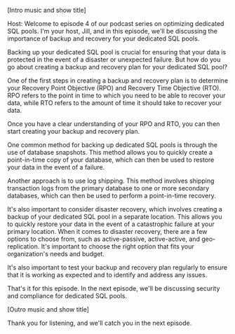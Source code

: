 [Intro music and show title]

Host: Welcome to episode 4 of our podcast series on optimizing dedicated SQL pools. I'm your host, Jill, and in this episode, we'll be discussing the importance of backup and recovery for your dedicated SQL pools.

Backing up your dedicated SQL pool is crucial for ensuring that your data is protected in the event of a disaster or unexpected failure. But how do you go about creating a backup and recovery plan for your dedicated SQL pool?

One of the first steps in creating a backup and recovery plan is to determine your Recovery Point Objective (RPO) and Recovery Time Objective (RTO). RPO refers to the point in time to which you need to be able to recover your data, while RTO refers to the amount of time it should take to recover your data.

Once you have a clear understanding of your RPO and RTO, you can then start creating your backup and recovery plan.

One common method for backing up dedicated SQL pools is through the use of database snapshots. This method allows you to quickly create a point-in-time copy of your database, which can then be used to restore your data in the event of a failure.

Another approach is to use log shipping. This method involves shipping transaction logs from the primary database to one or more secondary databases, which can then be used to perform a point-in-time recovery.

It's also important to consider disaster recovery, which involves creating a backup of your dedicated SQL pool in a separate location. This allows you to quickly restore your data in the event of a catastrophic failure at your primary location.
When it comes to disaster recovery, there are a few options to choose from, such as active-passive, active-active, and geo-replication. It's important to choose the right option that fits your organization's needs and budget.

It's also important to test your backup and recovery plan regularly to ensure that it is working as expected and to identify and address any issues.

That's it for this episode. In the next episode, we'll be discussing security and compliance for dedicated SQL pools.

[Outro music and show title]

Thank you for listening, and we'll catch you in the next episode.

